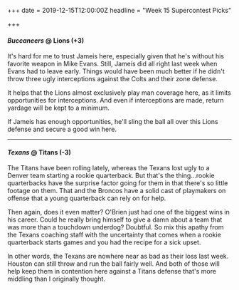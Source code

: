 +++
date = 2019-12-15T12:00:00Z
headline = "Week 15 Supercontest Picks"

+++
#### _Buccaneers_ @ Lions (+3)

It's hard for me to trust Jameis here, especially given that he's without his favorite weapon in Mike Evans. Still, Jameis did all right last week when Evans had to leave early.  Things would have been much better if he didn't throw three ugly interceptions against the Colts and their zone defense.

It helps that the Lions almost exclusively play man coverage here, as it limits opportunities for interceptions. And even if interceptions are made, return yardage will be kept to a minimum.

If Jameis has enough opportunities, he'll sling the ball all over this Lions defense and secure a good win here.

***

#### _Texans_ @ Titans (-3)

The Titans have been rolling lately, whereas the Texans lost ugly to a Denver team starting a rookie quarterback. But that's the thing...rookie quarterbacks have the surprise factor going for them in that there's so little footage on them. That and the Broncos have a solid cast of playmakers on offense that a young quarterback can rely on for help.

Then again, does it even matter? O'Brien just had one of the biggest wins in his career. Could he really bring himself to give a damn about a team that was more than a touchdown underdog? Doubtful. So mix this apathy from the Texans coaching staff with the uncertainty that comes when a rookie quarterback starts games and you had the recipe for a sick upset.

In other words, the Texans are nowhere near as bad as their loss last week. Houston can still throw and run the ball fairly well. And both of those will help keep them in contention here against a Titans defense that's more middling than I originally thought.

####   